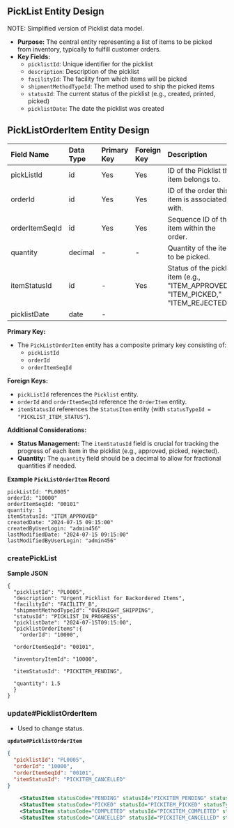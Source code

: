 ## **PickList Entity Design**

NOTE: Simplified version of Picklist data model.

* **Purpose:** The central entity representing a list of items to be picked from inventory, typically to fulfill customer orders.
* **Key Fields:**
    * `picklistId`: Unique identifier for the picklist
    * `description`: Description of the picklist
    * `facilityId`: The facility from which items will be picked
    * `shipmentMethodTypeId`: The method used to ship the picked items
    * `statusId`: The current status of the picklist (e.g., created, printed, picked)
    * `picklistDate`: The date the picklist was created


## **PickListOrderItem Entity Design**

| Field Name     | Data Type | Primary Key | Foreign Key | Description                                                                          |
|:---------------|:----------| :---------- |:------------|:-------------------------------------------------------------------------------------|
| pickListId     | id        | Yes         | Yes         | ID of the Picklist this item belongs to.                                             |
| orderId        | id        | Yes         | Yes         | ID of the order this item is associated with.                                        |
| orderItemSeqId | id        | Yes         | Yes         | Sequence ID of the item within the order.                                            |
| quantity       | decimal   | -           | -           | Quantity of the item to be picked.                                                   |
| itemStatusId   | id        | -           | Yes         | Status of the picklist item (e.g., "ITEM_APPROVED," "ITEM_PICKED," "ITEM_REJECTED"). |
| picklistDate   | date      | -           |             |                                                                                      |

**Primary Key:**

*   The `PickListOrderItem` entity has a composite primary key consisting of:
    *   `pickListId`
    *   `orderId`
    *   `orderItemSeqId`

**Foreign Keys:**

*   `pickListId` references the `Picklist` entity.
*   `orderId` and `orderItemSeqId` reference the `OrderItem` entity.
*   `itemStatusId` references the `StatusItem` entity (with `statusTypeId = "PICKLIST_ITEM_STATUS"`).

**Additional Considerations:**

*   **Status Management:** The `itemStatusId` field is crucial for tracking the progress of each item in the picklist (e.g., approved, picked, rejected).
*   **Quantity:** The `quantity` field should be a decimal to allow for fractional quantities if needed.

**Example `PickListOrderItem` Record**

```
pickListId: "PL0005"
orderId: "10000"
orderItemSeqId: "00101"
quantity: 1
itemStatusId: "ITEM_APPROVED"
createdDate: "2024-07-15 09:15:00"
createdByUserLogin: "admin456"
lastModifiedDate: "2024-07-15 09:15:00"
lastModifiedByUserLogin: "admin456"
```

### **createPickList**

**Sample JSON**
```
{
  "picklistId": "PL0005",
  "description": "Urgent Picklist for Backordered Items",
  "facilityId": "FACILITY_B",
  "shipmentMethodTypeId": "OVERNIGHT_SHIPPING",
  "statusId": "PICKLIST_IN_PROGRESS",
  "picklistDate": "2024-07-15T09:15:00",
  "picklistOrderItems":{
    "orderId": "10000",

  "orderItemSeqId": "00101",

  "inventoryItemId": "10000",

  "itemStatusId": "PICKITEM_PENDING",

  "quantity": 1.5
  }
}
```

### **update#PicklistOrderItem**
*   Used to change status.

**`update#PicklistOrderItem`**
```json
{
  "picklistId": "PL0005",
  "orderId": "10000",
  "orderItemSeqId": "00101",
  "itemStatusId": "PICKITEM_CANCELLED"
}
```

```xml
    <StatusItem statusCode="PENDING" statusId="PICKITEM_PENDING" statusTypeId="PICKITEM_STATUS" statusAge="0"/>
    <StatusItem statusCode="PICKED" statusId="PICKITEM_PICKED" statusTypeId="PICKITEM_STATUS" statusAge="50"/>
    <StatusItem statusCode="COMPLETED" statusId="PICKITEM_COMPLETED" statusTypeId="PICKITEM_STATUS" statusAge="100"/>
    <StatusItem statusCode="CANCELLED" statusId="PICKITEM_CANCELLED" statusTypeId="PICKITEM_STATUS" statusAge="101"/>
```
